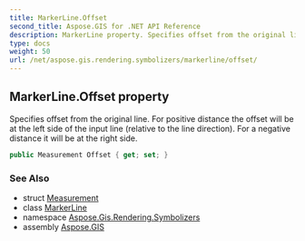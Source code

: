 ```yaml
---
title: MarkerLine.Offset
second_title: Aspose.GIS for .NET API Reference
description: MarkerLine property. Specifies offset from the original line. For positive distance the offset will be at the left side of the input line relative to the line direction. For a negative distance it will be at the right side.
type: docs
weight: 50
url: /net/aspose.gis.rendering.symbolizers/markerline/offset/
---
```

## MarkerLine.Offset property

Specifies offset from the original line. For positive distance the offset will be at the left side of the input line (relative to the line direction). For a negative distance it will be at the right side.

```csharp
public Measurement Offset { get; set; }
```

### See Also

* struct [Measurement](../../../aspose.gis.rendering/measurement/)
* class [MarkerLine](../)
* namespace [Aspose.Gis.Rendering.Symbolizers](../../markerline/)
* assembly [Aspose.GIS](../../../)


